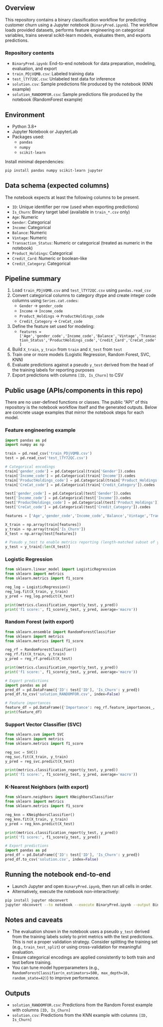 ## Overview

This repository contains a binary classification workflow for predicting customer churn using a Jupyter notebook (`BinaryPred.ipynb`). The workflow loads provided datasets, performs feature engineering on categorical variables, trains several scikit-learn models, evaluates them, and exports predictions.

### Repository contents
- `BinaryPred.ipynb`: End-to-end notebook for data preparation, modeling, evaluation, and export
- `train_PDjVQMB.csv`: Labeled training data
- `test_lTY72QC.csv`: Unlabeled test data for inference
- `solution.csv`: Sample predictions file produced by the notebook (KNN example)
- `solution_RANDOMFOR.csv`: Sample predictions file produced by the notebook (RandomForest example)

## Environment

- Python 3.8+
- Jupyter Notebook or JupyterLab
- Packages used:
  - `pandas`
  - `numpy`
  - `scikit-learn`

Install minimal dependencies:
```bash
pip install pandas numpy scikit-learn jupyter
```

## Data schema (expected columns)

The notebook expects at least the following columns to be present.
- `ID`: Unique identifier per row (used when exporting predictions)
- `Is_Churn`: Binary target label (available in `train_*.csv` only)
- `Age`: Numeric
- `Gender`: Categorical
- `Income`: Categorical
- `Balance`: Numeric
- `Vintage`: Numeric
- `Transaction_Status`: Numeric or categorical (treated as numeric in the notebook)
- `Product_Holdings`: Categorical
- `Credit_Card`: Numeric or boolean-like
- `Credit_Category`: Categorical

## Pipeline summary

1. Load `train_PDjVQMB.csv` and `test_lTY72QC.csv` using `pandas.read_csv`
2. Convert categorical columns to category dtype and create integer code columns using `Series.cat.codes`:
   - `Gender` → `gender_code`
   - `Income` → `Income_code`
   - `Product_Holdings` → `ProductHoldings_code`
   - `Credit_Category` → `CreCat_code`
3. Define the feature set used for modeling:
   - `features = ['Age','gender_code','Income_code','Balance','Vintage','Transaction_Status','ProductHoldings_code','Credit_Card','CreCat_code']`
4. Build `X_train`, `y_train` from `train` and `X_test` from `test`
5. Train one or more models (Logistic Regression, Random Forest, SVC, KNN)
6. Evaluate predictions against a pseudo `y_test` derived from the head of the training labels for reporting purposes
7. Export predictions with columns `[ID, Is_Churn]` to CSV

## Public usage (APIs/components in this repo)

There are no user-defined functions or classes. The public “API” of this repository is the notebook workflow itself and the generated outputs. Below are concrete usage examples that mirror the notebook steps for each model.

### Feature engineering example
```python
import pandas as pd
import numpy as np

train = pd.read_csv('train_PDjVQMB.csv')
test = pd.read_csv('test_lTY72QC.csv')

# Categorical encodings
train['gender_code'] = pd.Categorical(train['Gender']).codes
train['Income_code'] = pd.Categorical(train['Income']).codes
train['ProductHoldings_code'] = pd.Categorical(train['Product_Holdings']).codes
train['CreCat_code'] = pd.Categorical(train['Credit_Category']).codes

test['gender_code'] = pd.Categorical(test['Gender']).codes
test['Income_code'] = pd.Categorical(test['Income']).codes
test['ProductHoldings_code'] = pd.Categorical(test['Product_Holdings']).codes
test['CreCat_code'] = pd.Categorical(test['Credit_Category']).codes

features = ['Age','gender_code','Income_code','Balance','Vintage','Transaction_Status','ProductHoldings_code','Credit_Card','CreCat_code']

X_train = np.array(train[features])
y_train = np.array(train['Is_Churn'])
X_test = np.array(test[features])

# Pseudo y_test to enable metrics reporting (length-matched subset of y_train)
y_test = y_train[:len(X_test)]
```

### Logistic Regression
```python
from sklearn.linear_model import LogisticRegression
from sklearn import metrics
from sklearn.metrics import f1_score

reg_log = LogisticRegression()
reg_log.fit(X_train, y_train)
y_pred = reg_log.predict(X_test)

print(metrics.classification_report(y_test, y_pred))
print('f1 score:', f1_score(y_test, y_pred, average='macro'))
```

### Random Forest (with export)
```python
from sklearn.ensemble import RandomForestClassifier
from sklearn import metrics
from sklearn.metrics import f1_score

reg_rf = RandomForestClassifier()
reg_rf.fit(X_train, y_train)
y_pred = reg_rf.predict(X_test)

print(metrics.classification_report(y_test, y_pred))
print('f1 score:', f1_score(y_test, y_pred, average='macro'))

# Export predictions
import pandas as pd
pred_df = pd.DataFrame({'ID': test['ID'], 'Is_Churn': y_pred})
pred_df.to_csv('solution_RANDOMFOR.csv', index=False)

# Feature importances
feature_df = pd.DataFrame({'Importance': reg_rf.feature_importances_, 'Features': features})
print(feature_df)
```

### Support Vector Classifier (SVC)
```python
from sklearn.svm import SVC
from sklearn import metrics
from sklearn.metrics import f1_score

reg_svc = SVC()
reg_svc.fit(X_train, y_train)
y_pred = reg_svc.predict(X_test)

print(metrics.classification_report(y_test, y_pred))
print('f1 score:', f1_score(y_test, y_pred, average='macro'))
```

### K-Nearest Neighbors (with export)
```python
from sklearn.neighbors import KNeighborsClassifier
from sklearn import metrics
from sklearn.metrics import f1_score

reg_knn = KNeighborsClassifier()
reg_knn.fit(X_train, y_train)
y_pred = reg_knn.predict(X_test)

print(metrics.classification_report(y_test, y_pred))
print('f1 score:', f1_score(y_test, y_pred))

# Export predictions
import pandas as pd
pred_df = pd.DataFrame({'ID': test['ID'], 'Is_Churn': y_pred})
pred_df.to_csv('solution.csv', index=False)
```

## Running the notebook end-to-end

- Launch Jupyter and open `BinaryPred.ipynb`, then run all cells in order.
- Alternatively, execute the notebook non-interactively:
```bash
pip install jupyter nbconvert
jupyter nbconvert --to notebook --execute BinaryPred.ipynb --output BinaryPred.out.ipynb
```

## Notes and caveats

- The evaluation shown in the notebook uses a pseudo `y_test` derived from the training labels solely to print metrics with the test predictions. This is not a proper validation strategy. Consider splitting the training set (e.g., `train_test_split`) or using cross-validation for meaningful evaluation.
- Ensure categorical encodings are applied consistently to both train and test before training.
- You can tune model hyperparameters (e.g., `RandomForestClassifier(n_estimators=500, max_depth=10, random_state=42)`) to improve performance.

## Outputs

- `solution_RANDOMFOR.csv`: Predictions from the Random Forest example with columns `[ID, Is_Churn]`
- `solution.csv`: Predictions from the KNN example with columns `[ID, Is_Churn]`